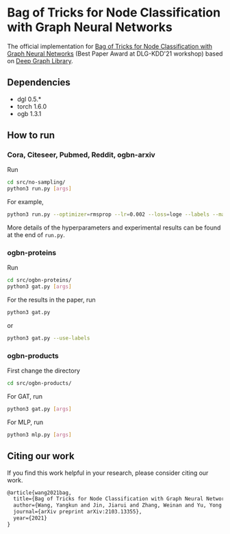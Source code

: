 # Bag of Tricks for Node Classification with Graph Neural Networks

The official implementation for [Bag of Tricks for Node Classification with Graph Neural Networks](https://arxiv.org/abs/2103.13355) (Best Paper Award at DLG-KDD'21 workshop) based on [Deep Graph Library](https://www.dgl.ai/).

## Dependencies

* dgl 0.5.*
* torch 1.6.0
* ogb 1.3.1

## How to run

### Cora, Citeseer, Pubmed, Reddit, ogbn-arxiv

Run

```bash
cd src/no-sampling/
python3 run.py [args]
```

For example,

```bash
python3 run.py --optimizer=rmsprop --lr=0.002 --loss=loge --labels --mask-rate=0.5 --model=gat --linear --n-heads=3 --n-hidden=250 --dropout=0.75 --input-drop=0.25 --attn-drop=0.1 --norm-adj=symm
```

More details of the hyperparameters and experimental results can be found at the end of `run.py`.

### ogbn-proteins

Run

```bash
cd src/ogbn-proteins/
python3 gat.py [args]
```

For the results in the paper, run

```bash
python3 gat.py
```

or

```bash
python3 gat.py --use-labels
```

### ogbn-products

First change the directory

```bash
cd src/ogbn-products/
```

For GAT, run

```bash
python3 gat.py [args]
```

For MLP, run

```bash
python3 mlp.py [args]
```

## Citing our work

If you find this work helpful in your research, please consider citing our work.

```tex
@article{wang2021bag,
  title={Bag of Tricks for Node Classification with Graph Neural Networks},
  author={Wang, Yangkun and Jin, Jiarui and Zhang, Weinan and Yu, Yong and Zhang, Zheng and Wipf, David},
  journal={arXiv preprint arXiv:2103.13355},
  year={2021}
}
```
